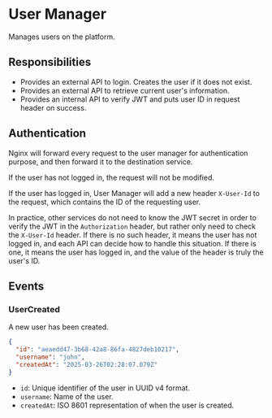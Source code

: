 # User Manager

Manages users on the platform.

## Responsibilities

- Provides an external API to login. Creates the user if it does not exist.
- Provides an external API to retrieve current user's information.
- Provides an internal API to verify JWT and puts user ID in request header on success.

## Authentication

Nginx will forward every request to the user manager for authentication purpose, and then forward it to the destination service.

If the user has not logged in, the request will not be modified.

If the user has logged in, User Manager will add a new header `X-User-Id` to the request, which contains the ID of the requesting user.

In practice, other services do not need to know the JWT secret in order to verify the JWT in the `Authorization` header, but rather only need to check the `X-User-Id` header. If there is no such header, it means the user has not logged in, and each API can decide how to handle this situation. If there is one, it means the user has logged in, and the value of the header is truly the user's ID.

## Events

### UserCreated

A new user has been created.

```json
{
  "id": "aeaedd47-3b68-42a8-86fa-4827deb10217",
  "username": "john",
  "createdAt": "2025-03-26T02:28:07.079Z"
}
```

- `id`: Unique identifier of the user in UUID v4 format.
- `username`: Name of the user.
- `createdAt`: ISO 8601 representation of when the user is created.
